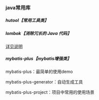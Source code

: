 ### java常用库
##### hutool【常用工具类】



##### lombok【消除冗长的 Java 代码】

[详见说明](./lombok/readme.md)



##### mybatis-plus【mybatis增强类】

mybatis-plus：最简单的使用demo

mybatis-plus-generator：自动生成工具

mybatis-plus-project：项目中常用的使用场景